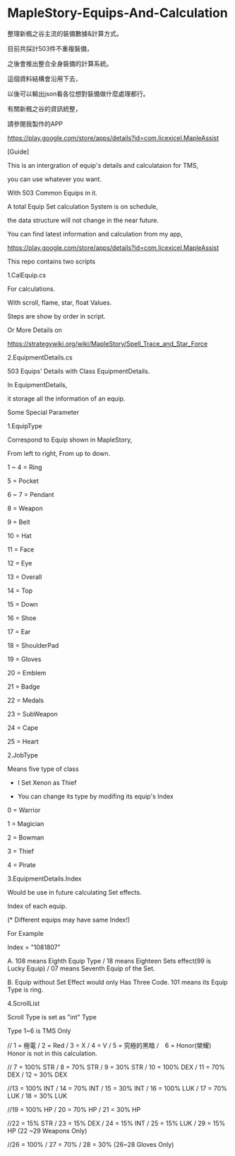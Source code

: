 # MapleStory-Equips-And-Calculation

整理新楓之谷主流的裝備數據&計算方式。

目前共採計503件不重複裝備，

之後會推出整合全身裝備的計算系統。

這個資料結構會沿用下去，

以後可以輸出json看各位想對裝備做什麼處理都行。

有關新楓之谷的資訊統整，

請參閱我製作的APP

https://play.google.com/store/apps/details?id=com.licexicel.MapleAssist

[Guide]

This is an intergration of equip's details and calculataion for TMS,

you can use whatever you want. 

With 503 Common Equips in it.

A total Equip Set calculation System is on schedule,

the data structure will not change in the near future.

You can find latest information and calculation from my app,

https://play.google.com/store/apps/details?id=com.licexicel.MapleAssist


This repo contains two scripts

1.CalEquip.cs

For calculations.

With scroll, flame, star, float Values.

Steps are show by order in script.

Or More Details on 

https://strategywiki.org/wiki/MapleStory/Spell_Trace_and_Star_Force


2.EquipmentDetails.cs

503 Equips' Details with Class EquipmentDetails.

In EquipmentDetails,

it storage all the information of an equip.


Some Special Parameter

1.EquipType

  Correspond to Equip shown in MapleStory,
  
  From left to right, From up to down.
  
  1 ~ 4 = Ring
  
  5 = Pocket
  
  6 ~ 7 = Pendant
  
  8 = Weapon
  
  9 = Belt
  
  10 = Hat
  
  11 = Face
  
  12 = Eye
  
  13 = Overall
  
  14 = Top
  
  15 = Down
  
  16 = Shoe 
  
  17 = Ear
  
  18 = ShoulderPad
  
  19 = Gloves
  
  20 = Emblem
  
  21 = Badge
  
  22 = Medals
  
  23 = SubWeapon
  
  24 = Cape
  
  25 = Heart
  
  
2.JobType

  Means five type of class
  
  * I Set Xenon as Thief
  
  * You can change its type by modifing its equip's Index
  
  0 = Warrior
  
  1 = Magician
  
  2 = Bowman
  
  3 = Thief
  
  4 = Pirate
  
  
3.EquipmentDetails.Index

  Would be use in future calculating Set effects.
  
  Index of each equip.
  
  (* Different equips may have same Index!)
  
  For Example
  
  Index = "1081807"
  
  A. 108 means Eighth Equip Type / 18 means Eighteen Sets effect(99 is Lucky Equip) / 07 means Seventh Equip of the Set.
  
  B. Equip without Set Effect would only Has Three Code. 101 means its Equip Type is ring.
   
   
4.ScrollList

  Scroll Type is set as "int" Type
  
  Type 1~6 is TMS Only
  
  // 1 = 極電     /  2 =  Red    /  3 =  X      /  4 =  V       /  5 = 究極的黑暗 /　6 = Honor(榮耀) Honor is not in this calculation. 
  
  // 7 = 100% STR /  8 = 70% STR /  9 = 30% STR / 10 = 100% DEX / 11 = 70% DEX / 12 = 30% DEX 
  
  //13 = 100% INT / 14 = 70% INT / 15 = 30% INT / 16 = 100% LUK / 17 = 70% LUK / 18 = 30% LUK
  
  //19 = 100% HP  / 20 = 70% HP  / 21 = 30% HP 
  
  //22 = 15% STR  / 23 = 15% DEX / 24 = 15% INT / 25 = 15% LUK  / 29 = 15% HP (22 ~29 Weapons Only)
  
  //26 = 100%     / 27 = 70%     / 28 = 30% (26~28 Gloves Only)
    
